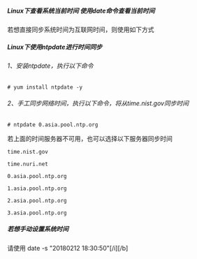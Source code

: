 ﻿##### Linux下查看系统当前时间 使用date命令查看当前时间
若想直接同步系统时间为互联网时间，则使用如下方式

##### **Linux下使用ntpdate进行时间同步**
###### 1、安装ntpdate，执行以下命令
```
# yum install ntpdate -y
```
###### 2、手工同步网络时间，执行以下命令，将从time.nist.gov同步时间
```
# ntpdate 0.asia.pool.ntp.org
```
若上面的时间服务器不可用，也可以选择以下服务器同步时间
```
time.nist.gov

time.nuri.net

0.asia.pool.ntp.org

1.asia.pool.ntp.org

2.asia.pool.ntp.org

3.asia.pool.ntp.org
```

##### 若想手动设置系统时间
请使用 date -s "20180212 18:30:50"[/i][/b]